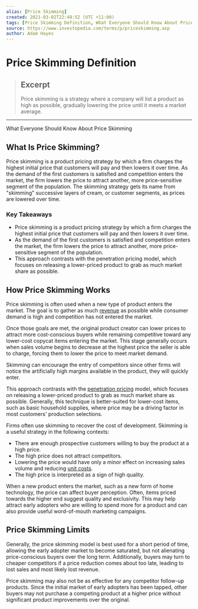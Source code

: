 ```yaml
---
alias: [Price Skimming]
created: 2021-03-02T22:49:52 (UTC +11:00)
tags: [Price Skimming Definition, What Everyone Should Know About Price Skimming]
source: https://www.investopedia.com/terms/p/priceskimming.asp
author: Adam Hayes
---
```


# Price Skimming Definition

> ## Excerpt
> Price skimming is a strategy where a company will list a product as high as possible, gradually lowering the price until it meets a market average.

---

What Everyone Should Know About Price Skimming
## What Is Price Skimming?

Price skimming is a product pricing strategy by which a firm charges the highest initial price that customers will pay and then lowers it over time. As the demand of the first customers is satisfied and competition enters the market, the firm lowers the price to attract another, more price-sensitive segment of the population. The skimming strategy gets its name from "skimming" successive layers of cream, or customer segments, as prices are lowered over time.

### Key Takeaways

-   Price skimming is a product pricing strategy by which a firm charges the highest initial price that customers will pay and then lowers it over time.
-   As the demand of the first customers is satisfied and competition enters the market, the firm lowers the price to attract another, more price-sensitive segment of the population.
-   This approach contrasts with the penetration pricing model, which focuses on releasing a lower-priced product to grab as much market share as possible.

## How Price Skimming Works

Price skimming is often used when a new type of product enters the market. The goal is to gather as much [revenue](https://www.investopedia.com/terms/r/revenue.asp) as possible while consumer demand is high and competition has not entered the market.

Once those goals are met, the original product creator can lower prices to attract more cost-conscious buyers while remaining competitive toward any lower-cost copycat items entering the market. This stage generally occurs when sales volume begins to decrease at the highest price the seller is able to charge, forcing them to lower the price to meet market demand.

Skimming can encourage the entry of competitors since other firms will notice the artificially high margins available in the product, they will quickly enter.

This approach contrasts with the [penetration pricing](https://www.investopedia.com/terms/p/penetration-pricing.asp) model, which focuses on releasing a lower-priced product to grab as much market share as possible. Generally, this technique is better-suited for lower-cost items, such as basic household supplies, where price may be a driving factor in most customers' production selections.

Firms often use skimming to recover the cost of development. Skimming is a useful strategy in the following contexts:

-   There are enough prospective customers willing to buy the product at a high price.
-   The high price does not attract competitors.
-   Lowering the price would have only a minor effect on increasing sales volume and reducing [unit costs](https://www.investopedia.com/terms/u/unitcost.asp).
-   The high price is interpreted as a sign of high quality.

When a new product enters the market, such as a new form of home technology, the price can affect buyer perception. Often, items priced towards the higher end suggest quality and exclusivity. This may help attract early adopters who are willing to spend more for a product and can also provide useful word-of-mouth marketing campaigns.

## Price Skimming Limits

Generally, the price skimming model is best used for a short period of time, allowing the early adopter market to become saturated, but not alienating price-conscious buyers over the long term. Additionally, buyers may turn to cheaper competitors if a price reduction comes about too late, leading to lost sales and most likely lost revenue.

Price skimming may also not be as effective for any competitor follow-up products. Since the initial market of early adopters has been tapped, other buyers may not purchase a competing product at a higher price without significant product improvements over the original.
